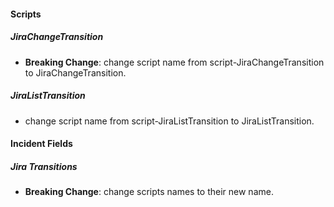 #### Scripts
##### JiraChangeTransition
- **Breaking Change**: change script name from script-JiraChangeTransition to JiraChangeTransition.
##### JiraListTransition
- change script name from script-JiraListTransition to JiraListTransition.

#### Incident Fields
##### Jira Transitions
- **Breaking Change**: change scripts names to their new name.